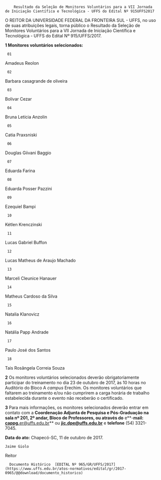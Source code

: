         Resultado da Seleção de Monitores Voluntários para a VII Jornada de Iniciação Científica e Tecnológica - UFFS do Edital Nº 915UFFS2017  

O REITOR DA UNIVERSIDADE FEDERAL DA FRONTEIRA SUL - UFFS, no uso de suas atribuições legais, torna público o Resultado da Seleção de Monitores Voluntários para a VII Jornada de Iniciação Científica e Tecnológica - UFFS do Edital Nº 915/UFFS/2017.

  

 **1 Monitores voluntários selecionados:**

     01

   Amadeus Reolon

     02

   Barbara casagrande de oliveira

     03

   Bolivar Cezar

     04

   Bruna Letícia Anzolin

     05

   Catia Praxsniski

     06

   Douglas Giivani Baggio

     07

   Eduarda Farina

     08

   Eduarda Posser Pazzini

     09

   Ezequiel Bampi

     10

   Kétlen Krenczinski

     11

   Lucas Gabriel Buffon

     12

   Lucas Matheus de Araujo Machado

     13

   Marceli Cleunice Hanauer

     14

   Matheus Cardoso da Silva

     15

   Natalia Klanovicz

     16

   Natália Papp Andrade

     17

   Paulo José dos Santos

     18

   Tais Rosângela Correia Souza

      

 **2** Os monitores voluntários selecionados deverão obrigatoriamente participar do treinamento no dia 23 de outubro de 2017, às 10 horas no Auditório do Bloco A *campus* Erechim. Os monitores voluntários que faltarem ao treinamento e/ou não cumprirem a carga horária de trabalho estabelecida durante o evento não receberão o certificado.

  

 **3** Para mais informações, os monitores selecionados deverão entrar em contato com a **Coordenação Adjunta de Pesquisa e Pós-Graduação na sala nº 201, 2º andar, Bloco de Professores, ou através do** e**-**mail: [**cappg.**](mailto:cappg.er@uffs.edu.br)**[er@uffs.edu.br](mailto:cappg.er@uffs.edu.br)** ou **[jic.dpe@uffs.edu.br](mailto:jic.dpe@uffs.edu.br)** e **telefone** (54) 3321-7045.

   **Data do ato:** Chapecó-SC, 11 de outubro de 2017.   
 

    Jaime Giolo   
 Reitor 

      Documento Histórico  [EDITAL Nº 965/GR/UFFS/2017](https://www.uffs.edu.br/atos-normativos/edital/gr/2017-0965/@@download/documento_historico)     
      